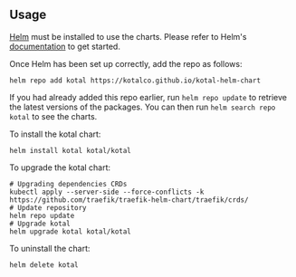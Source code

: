## Usage

[Helm](https://helm.sh) must be installed to use the charts.  Please refer to
Helm's [documentation](https://helm.sh/docs) to get started.

Once Helm has been set up correctly, add the repo as follows:

    helm repo add kotal https://kotalco.github.io/kotal-helm-chart

If you had already added this repo earlier, run `helm repo update` to retrieve
the latest versions of the packages.  You can then run `helm search repo kotal` to see the charts.

To install the kotal chart:

    helm install kotal kotal/kotal


To upgrade the kotal chart:

    # Upgrading dependencies CRDs
    kubectl apply --server-side --force-conflicts -k https://github.com/traefik/traefik-helm-chart/traefik/crds/
    # Update repository
    helm repo update
    # Upgrade kotal
    helm upgrade kotal kotal/kotal


To uninstall the chart:

    helm delete kotal
